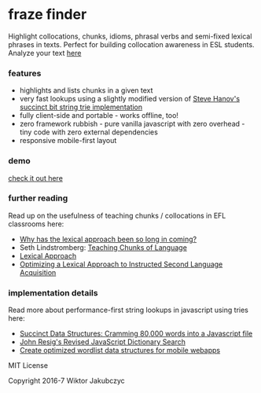 # fraze finder
Highlight collocations, chunks, idioms, phrasal verbs and semi-fixed lexical phrases in texts. Perfect for building collocation awareness in ESL students. Analyze your text [here](http://monolithpl.github.io/fraze-finder/)

### features
- highlights and lists chunks in a given text
- very fast lookups using a slightly modified version of [Steve Hanov's succinct bit string trie implementation](http://www.hanovsolutions.com/trie/Bits.js)
- fully client-side and portable - works offline, too!
- zero framework rubbish - pure vanilla javascript with zero overhead - tiny code with zero external dependencies
- responsive mobile-first layout

### demo
[check it out here](http://monolithpl.github.io/fraze-finder/)

### further reading
Read up on the usefulness of teaching chunks / collocations in EFL classrooms here:
- [Why has the lexical approach been so long in coming?](http://www.theguardian.com/education/2013/mar/26/leixical-approach-revolution)
- Seth Lindstromberg: [Teaching Chunks of Language](http://www.hltmag.co.uk/dec08/idea.htm)
- [Lexical Approach](https://en.wikipedia.org/wiki/Lexical_approach)
- [Optimizing a Lexical Approach to Instructed Second Language Acquisition](http://www.victoria.ac.nz/lals/about/oldnews/attachments/VUW_seminar.ppt)

### implementation details
Read more about performance-first string lookups in javascript using tries here:
- [Succinct Data Structures: Cramming 80,000 words into a Javascript file](http://stevehanov.ca/blog/index.php?id=120)
- [John Resig's Revised JavaScript Dictionary Search](http://ejohn.org/blog/revised-javascript-dictionary-search/)
- [Create optimized wordlist data structures for mobile webapps](https://www.united-coders.com/christian-harms/create-optimized-wordlist-data-structures-for-mobile-webapps/)

MIT License

Copyright 2016-7 Wiktor Jakubczyc
